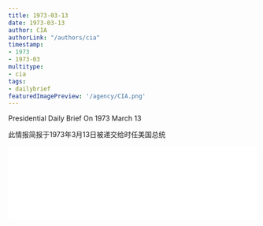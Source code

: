 ```yaml
---
title: 1973-03-13
date: 1973-03-13
author: CIA 
authorLink: "/authors/cia"
timestamp: 
- 1973
- 1973-03
multitype: 
- cia
tags: 
- dailybrief
featuredImagePreview: '/agency/CIA.png'
---
```



Presidential Daily Brief On 1973 March 13

此情报简报于1973年3月13日被递交给时任美国总统

<!--more-->





<div id="over" style="width:100%; overflow:hidden"> <iframe id="sFrame" name="sFrame" frameborder="no" border="0"  allowfullscreen marginwidth="0" scrolling="no" src = " /CIA/1973-03-13.html "  style = " position:absulute; width: 806px; top: 300;" > </iframe> </div>